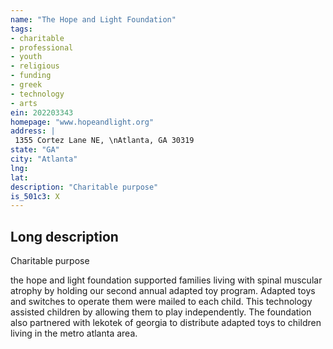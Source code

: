 ```yaml
---
name: "The Hope and Light Foundation"
tags:
- charitable
- professional
- youth
- religious
- funding
- greek
- technology
- arts
ein: 202203343
homepage: "www.hopeandlight.org"
address: |
 1355 Cortez Lane NE, \nAtlanta, GA 30319
state: "GA"
city: "Atlanta"
lng: 
lat: 
description: "Charitable purpose"
is_501c3: X
---
```


## Long description

Charitable purpose
  
  the hope and light foundation supported families living with spinal muscular atrophy by holding our second annual adapted toy program. Adapted toys and switches to operate them were mailed to each child. This technology assisted children by allowing them to play independently. The foundation also partnered with lekotek of georgia to distribute adapted toys to children living in the metro atlanta area. 
